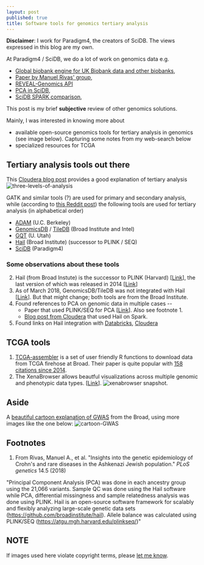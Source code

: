 ```yaml
---
layout: post
published: true
title: Software tools for genomics tertiary analysis
---
```

**Disclaimer**: I work for Paradigm4, the creators of SciDB. The views expressed in this blog are my own.

At Paradigm4 / SciDB, we do a lot of work on genomics data e.g.
- [Global biobank engine for UK Biobank data and other biobanks](https://biobankengine.stanford.edu/), 
- [Paper by Manuel Rivas' group](https://www.biorxiv.org/content/biorxiv/early/2018/03/19/257162.full.pdf), 
- [REVEAL-Genomics API](https://paradigm4.github.io/reveal-genomics-docs/)
- [PCA in SciDB](https://twitter.com/andyhpalmer/status/541955430118080512), 
- [SciDB SPARK comparison](https://link.springer.com/chapter/10.1007/978-3-319-60131-1_34), 

This post is my brief **subjective** review of other genomics solutions.

Mainly, I was interested in knowing more about

- available open-source genomics tools for tertiary analysis in genomics (see image below). Capturing some notes from my web-search below
- specialized resources for TCGA

## Tertiary analysis tools out there

This [Cloudera blog post](http://blog.cloudera.com/blog/2016/04/genome-analysis-toolkit-now-using-apache-spark-for-data-processing/) provides a good explanation of tertiary analysis
![three-levels-of-analysis](http://blog.cloudera.com/wp-content/uploads/2017/04/Pipeline.png)

GATK and similar tools (?) are used for primary and secondary analysis, while (according to [this Reddit post](https://www.reddit.com/r/bioinformatics/comments/5t7idb/large_scalable_variant_stores/)) the following tools are used for tertiary analysis (in alphabetical order)

- [ADAM](http://bdgenomics.org/) (U.C. Berkeley)
- [GenomicsDB](https://github.com/Intel-HLS/GenomicsDB) / [TileDB](https://tiledb.io/) (Broad Institute and Intel)
- [GQT](https://www.nature.com/articles/nmeth.3654) (U. Utah)
- [Hail](https://hail.is/) (Broad Institute) (successor to PLINK / SEQ)
- [SciDB](https://www.paradigm4.com/) (Paradigm4)

### Some observations about these tools

2. Hail (from Broad Instute) is the successor to PLINK (Harvard) [[Link](https://blog.cloudera.com/blog/2017/05/hail-scalable-genomics-analysis-with-spark/)], the last version of which was released in 2014 [[Link](http://zzz.bwh.harvard.edu/plink/)]
3. As of March 2018, GenomicsDB/TileDB was not integrated with Hail [[Link](http://discuss.hail.is/t/genomicsdb-integration/434)]. But that might change; both tools are from the Broad Institute. 
4. Found references to PCA on genomic data in multiple cases -- 
    + Paper that used PLINK/SEQ for PCA [[Link](http://journals.plos.org/plosgenetics/article?id=10.1371/journal.pgen.1007329)]. Also see footnote 1. 
    + [Blog post from Cloudera](http://blog.cloudera.com/blog/2016/04/genome-analysis-toolkit-now-using-apache-spark-for-data-processing/) that used Hail on Spark. 
5. Found links on Hail integration with [Databricks](https://www.slideshare.net/SparkSummit/hail-scaling-genetic-data-analysis-with-apache-spark-keynote-by-cotton-seed), [Cloudera](https://blog.cloudera.com/blog/2017/05/hail-scalable-genomics-analysis-with-spark/)

## TCGA tools

1. [TCGA-assembler](http://www.compgenome.org/TCGA-Assembler/) is a set of user friendly R functions to download data from TCGA firehose at Broad. Their paper is quite popular with [158 citations since 2014](https://scholar.google.com/scholar?cites=7434599276556022939&as_sdt=40000005&sciodt=0,22&hl=en&authuser=1). 
2. The XenaBrowser allows beautful visualizations across multiple genomic and phenotypic data types. [[Link](https://xenabrowser.net/datapages/?host=https%3A%2F%2Fpancanatlas.xenahubs.net)]. 
![xenabrowser snapshot](https://pancanatlas.xenahubs.net/download/meta/screenshot.png). 

## Aside

A [beautiful cartoon explanation of GWAS](https://www.broadinstitute.org/visuals/explainer-genome-wide-association-studies) from the Broad, using more images like the one below:
![cartoon-GWAS](https://www.broadinstitute.org/files/landing_items/Explainer-close-up.jpg)

## Footnotes

1. From Rivas, Manuel A., et al. "Insights into the genetic epidemiology of Crohn's and rare diseases in the Ashkenazi Jewish population." *PLoS genetics* 14.5 (2018)

"Principal Component Analysis (PCA) was done in each ancestry group using the 21,066 variants. Sample QC was done using the Hail software while PCA, differential missingness and sample relatedness analysis was done using PLINK. Hail is an open-source software framework for scalably and flexibly analyzing large-scale genetic data sets (https://github.com/broadinstitute/hail). Allele balance was calculated using PLINK/SEQ (https://atgu.mgh.harvard.edu/plinkseq/)"


## NOTE

If images used here violate copyright terms, please [let me know](http://kritisen.com/aboutme/).
